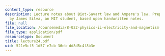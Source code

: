```yaml
---
content_type: resource
description: Lecture notes about Biot-Savart law and Ampere's law. Prepared in LaTeX
  by James Silva, an MIT student, based upon handwritten notes.
file: null
file_location: /coursemedia/8-022-physics-ii-electricity-and-magnetism-fall-2006/521e5cf51d57e7cb36ebdd8d5c4f8b3e_lecture24.pdf
file_type: application/pdf
resourcetype: Document
title: lecture24.pdf
uid: 521e5cf5-1d57-e7cb-36eb-dd8d5c4f8b3e
---
```


